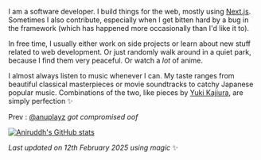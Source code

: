 I am a software developer. I build things for the web, mostly using [Next.js](https://nextjs.org). Sometimes I also contribute, especially when I get bitten hard by a bug in the framework (which has happened more occasionally than I'd like it to).

In free time, I usually either work on side projects or learn about new stuff related to web development. Or just randomly walk around in a quiet park, because I find them very peaceful. Or watch a *lot* of anime.

I almost always listen to music whenever I can. My taste ranges from beautiful classical masterpieces or movie soundtracks to catchy Japanese popular music. Combinations of the two, like pieces by [Yuki Kajiura](https://en.wikipedia.org/wiki/Yuki_Kajiura), are simply perfection ✨

Prev : [@anuplayz](https://github.com/anuplayz) *got compromised oof*
<!-- EXCLUDE -->

[![Aniruddh's GitHub stats](https://github-profile-summary-cards.vercel.app/api/cards/profile-details?username=icantcodefyi)](https://icantcode.fyi/)
  
<!-- Last updated on Wed Feb 12 2025 06:23:12 GMT+0000 (Coordinated Universal Time) ;-;-->
<i>Last updated on 12th February 2025 using magic</i> ✨ 